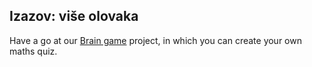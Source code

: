 ## Izazov: više olovaka

Have a go at our [Brain game](https://projects.raspberrypi.org/en/projects/brain-game) project, in which you can create your own maths quiz.